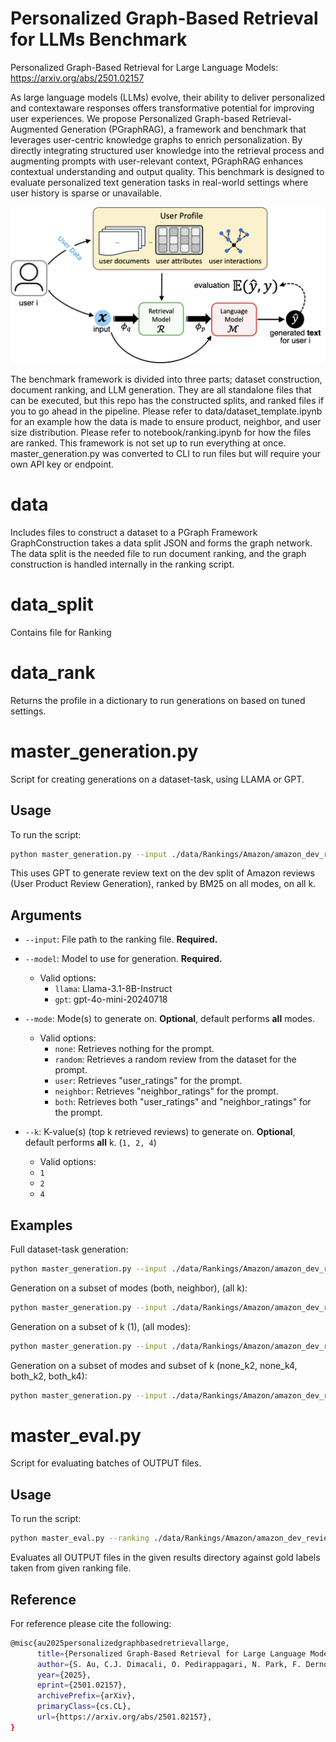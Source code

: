# Personalized Graph-Based Retrieval for LLMs Benchmark 

Personalized Graph-Based Retrieval for Large Language Models: https://arxiv.org/abs/2501.02157

As large language models (LLMs) evolve, their ability to deliver personalized and contextaware responses offers transformative potential for improving user experiences. We propose Personalized Graph-based Retrieval-Augmented Generation (PGraphRAG), a framework and benchmark that leverages user-centric knowledge graphs to enrich personalization. By directly integrating structured user knowledge into the retrieval process and augmenting prompts with user-relevant context, PGraphRAG enhances contextual understanding and output quality. This benchmark is designed to evaluate personalized text generation tasks in real-world settings where user history is sparse or unavailable. 



![ ](/pgraphrag-fig.png)



The benchmark framework is divided into three parts; dataset construction, document ranking, and LLM generation. They are all standalone files that can be executed, but this repo has the constructed splits, and ranked files if you to go ahead in the pipeline. Please refer to data/dataset_template.ipynb for an example how the data is made to ensure product, neighbor, and user size distribution. Please refer to notebook/ranking.ipynb for how the files are ranked. This framework is not set up to run everything at once. master_generation.py was converted to CLI to run files but will require your own API key or endpoint.

# data
Includes files to construct a dataset to a PGraph Framework
GraphConstruction takes a data split JSON and forms the graph network. The data split is the needed file to run document ranking, and the graph construction is handled internally in the ranking script.

# data_split
Contains file for Ranking

# data_rank 
Returns the profile in a dictionary to run generations on based on tuned settings.

# master_generation.py
Script for creating generations on a dataset-task, using LLAMA or GPT.

## Usage
To run the script:
```bash
python master_generation.py --input ./data/Rankings/Amazon/amazon_dev_reviewText_bm25.json --model gpt
```
This uses GPT to generate review text on the dev split of Amazon reviews (User Product Review Generation), ranked by BM25 on all modes, on all k.


## Arguments

- `--input`: File path to the ranking file. **Required.**
  
- `--model`: Model to use for generation. **Required.**
  - Valid options:
    - `llama`: Llama-3.1-8B-Instruct
    - `gpt`: gpt-4o-mini-20240718

- `--mode`: Mode(s) to generate on. **Optional**, default performs **all** modes.
  - Valid options:
    - `none`: Retrieves nothing for the prompt.
    - `random`: Retrieves a random review from the dataset for the prompt.
    - `user`: Retrieves "user_ratings" for the prompt.
    - `neighbor`: Retrieves "neighbor_ratings" for the prompt.
    - `both`: Retrieves both "user_ratings" and "neighbor_ratings" for the prompt.


- `--k`: K-value(s) (top k retrieved reviews) to generate on. **Optional**, default performs **all** k. (`1, 2, 4`)
    - Valid options:
    - `1`
    - `2` 
    - `4`
  

## Examples

Full dataset-task generation:
```bash
python master_generation.py --input ./data/Rankings/Amazon/amazon_dev_reviewText_bm25.json --model gpt
```

Generation on a subset of modes (both, neighbor), (all k):
```bash
python master_generation.py --input ./data/Rankings/Amazon/amazon_dev_reviewText_bm25.json --model gpt --mode both neighbor 
```

Generation on a subset of k (1), (all modes):
```bash
python master_generation.py --input ./data/Rankings/Amazon/amazon_dev_reviewText_bm25.json --model gpt --k 1
```

Generation on a subset of modes and subset of k (none_k2, none_k4, both_k2, both_k4):
```bash
python master_generation.py --input ./data/Rankings/Amazon/amazon_dev_reviewText_bm25.json --model gpt --mode none both --k 2 4
```

# master_eval.py
Script for evaluating batches of OUTPUT files.

## Usage
To run the script:
```bash
python master_eval.py --ranking ./data/Rankings/Amazon/amazon_dev_reviewText_bm25.json --results ./results/amazon_dev_reviewText_GPT_bm25
```
Evaluates all OUTPUT files in the given results directory against gold labels taken from given ranking file.

## Reference

For reference please cite the following:

```bash
@misc{au2025personalizedgraphbasedretrievallarge,
      title={Personalized Graph-Based Retrieval for Large Language Models}, 
      author={S. Au, C.J. Dimacali, O. Pedirappagari, N. Park, F. Dernoncourt, Y. Wang, N. Kanakaris, H. Deilamsalehy, R.A. Rossi, N.K. Ahmed},
      year={2025},
      eprint={2501.02157},
      archivePrefix={arXiv},
      primaryClass={cs.CL},
      url={https://arxiv.org/abs/2501.02157}, 
}
```
